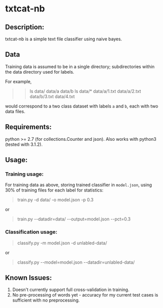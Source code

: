 # txtcat-nb

## Description:
txtcat-nb is a simple text file classifier using naive bayes.

## Data
Training data is assumed to be in a single directory; subdirectories within the data directory used for labels.

For example,

> >ls data/
> data/a data/b
> >ls data/*
> data/a/1.txt data/a/2.txt data/b/3.txt data/4.txt

would correspond to a two class dataset with labels `a` and `b`, each with two data files.

## Requirements:
python >= 2.7 (for collections.Counter and json).  Also works with python3 (tested with 3.1.2).

## Usage:
### Training usage:
For training data as above, storing trained classifier in `model.json`, using 30% of training files for each label for statistics:
> train.py -d data/ -o model.json -p 0.3

or
> train.py --datadir=data/ --output=model.json --pct=0.3

### Classification usage:
> classify.py -m model.json -d unlabled-data/

or
> classify.py --model=model.json --datadir=unlabled-data/

## Known Issues:
 1. Doesn't currently support full cross-validation in training.
 2. No pre-processing of words yet - accuracy for my current test cases is sufficient with no preprocessing.

